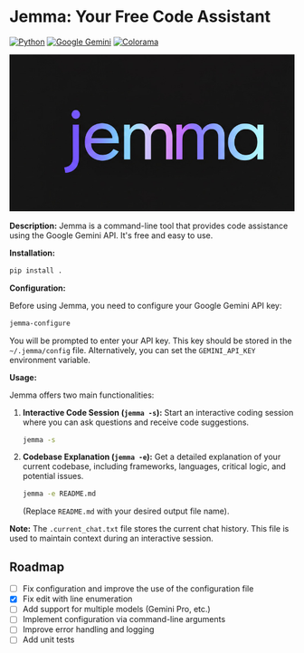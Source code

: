 # Jemma: Your Free Code Assistant

[![Python](https://img.shields.io/badge/python-3.6%2B-blue.svg)](https://www.python.org/)
[![Google Gemini](https://img.shields.io/badge/Google%20Gemini-API-brightgreen)](https://cloud.google.com/vertex-ai/docs/generative-ai/models/gemini)
[![Colorama](https://img.shields.io/badge/colorama-terminal%20colors-brightgreen)](https://pypi.org/project/colorama/)

![jemma](jemma.jpeg)

**Description:** Jemma is a command-line tool that provides code assistance using the Google Gemini API.  It's free and easy to use.

**Installation:**

```bash
pip install .
```

**Configuration:**

Before using Jemma, you need to configure your Google Gemini API key:

```bash
jemma-configure 
```

You will be prompted to enter your API key.  This key should be stored in the  `~/.jemma/config` file. Alternatively, you can set the `GEMINI_API_KEY` environment variable.

**Usage:**

Jemma offers two main functionalities:

1. **Interactive Code Session (`jemma -s`):** Start an interactive coding session where you can ask questions and receive code suggestions.

   ```bash
   jemma -s
   ```

2. **Codebase Explanation (`jemma -e`):**  Get a detailed explanation of your current codebase, including frameworks, languages, critical logic, and potential issues.

   ```bash
   jemma -e README.md
   ```

   (Replace `README.md` with your desired output file name).


 
    

**Note:** The `.current_chat.txt` file stores the current chat history.  This file is used to maintain context during an interactive session.


## Roadmap

- [ ] Fix configuration and improve the use of the configuration file
- [x] Fix edit with line enumeration
- [ ] Add support for multiple models (Gemini Pro, etc.)
- [ ] Implement configuration via command-line arguments
- [ ] Improve error handling and logging
- [ ] Add unit tests
